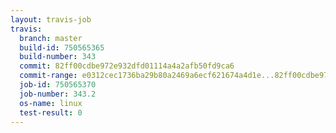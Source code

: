 ```yaml
---
layout: travis-job
travis:
  branch: master
  build-id: 750565365
  build-number: 343
  commit: 82ff00cdbe972e932dfd01114a4a2afb50fd9ca6
  commit-range: e0312cec1736ba29b80a2469a6ecf621674a4d1e...82ff00cdbe972e932dfd01114a4a2afb50fd9ca6
  job-id: 750565370
  job-number: 343.2
  os-name: linux
  test-result: 0
---
```

